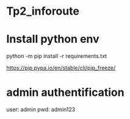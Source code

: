 # Tp2_inforoute
 
# Install python env

python -m pip install -r requirements.txt

https://pip.pypa.io/en/stable/cli/pip_freeze/

# admin authentification

user: admin
pwd: admin123